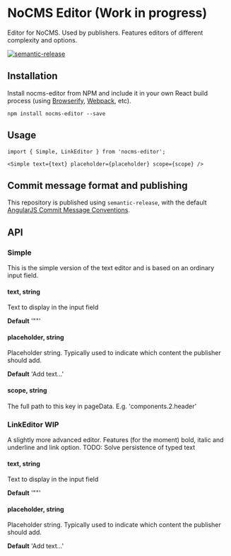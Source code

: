 # NoCMS Editor (Work in progress)

Editor for NoCMS. Used by publishers. Features editors of different complexity and options.

[![semantic-release](https://img.shields.io/badge/%20%20%F0%9F%93%A6%F0%9F%9A%80-semantic--release-e10079.svg)](https://github.com/semantic-release/semantic-release)

## Installation

Install nocms-editor from NPM and include it in your own React build process (using [Browserify](http://browserify.org), [Webpack](http://webpack.github.io/), etc).

```
npm install nocms-editor --save
```

## Usage

```
import { Simple, LinkEditor } from 'nocms-editor';

<Simple text={text} placeholder={placeholder} scope={scope} />
```

## Commit message format and publishing

This repository is published using `semantic-release`, with the default [AngularJS Commit Message Conventions](https://docs.google.com/document/d/1QrDFcIiPjSLDn3EL15IJygNPiHORgU1_OOAqWjiDU5Y/edit).

## API

### Simple
This is the simple version of the text editor and is based on an ordinary input field.

#### text, string
Text to display in the input field

**Default** '""'

#### placeholder, string
Placeholder string. Typically used to indicate which content the publisher should add.

**Default** 'Add text...'

#### scope, string
The full path to this key in pageData. E.g. 'components.2.header'

### LinkEditor WIP
A slightly more advanced editor. Features (for the moment) bold, italic and underline and link option.
TODO: Solve persistence of typed text

#### text, string
Text to display in the input field

**Default** '""'

#### placeholder, string
Placeholder string. Typically used to indicate which content the publisher should add.

**Default** 'Add text...'
